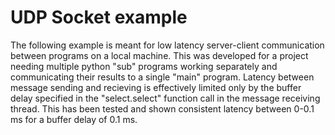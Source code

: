 # UDP Socket example
The following example is meant for low latency server-client communication between programs on a local machine. This was developed for a project needing multiple python "sub" programs working separately and communicating their results to a single "main" program. Latency between message sending and recieving is effectively limited only by the buffer delay specified in the "select.select" function call in the message receiving thread. This has been tested and shown consistent latency between 0-0.1 ms for a buffer delay of 0.1 ms. 
